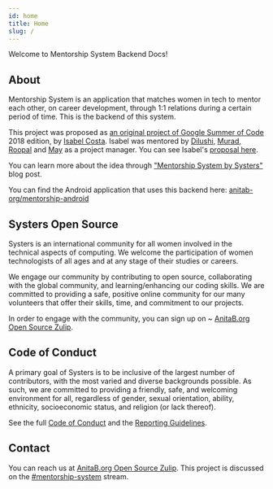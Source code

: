 ```yaml
---
id: home
title: Home
slug: /
---
```

Welcome to Mentorship System Backend Docs!

## About

Mentorship System is an application that matches women in tech to mentor each other, on career development, through 1:1 relations during a certain period of time. This is the backend of this system.

This project was proposed as [an original project of Google Summer of Code](https://summerofcode.withgoogle.com/archive/2018/projects/6592097335377920/) 2018 edition, by [Isabel Costa](https://github.com/isabelcosta). Isabel was mentored by [Dilushi](https://github.com/Dilu9218), [Murad](https://github.com/m-murad), [Roopal](https://github.com/roopalJazz) and [May](https://github.com/exactlymay) as a project manager. You can see Isabel's [proposal here](https://docs.google.com/document/d/1TkyLWbVyW9WHEoqFBwpE1GE6vDRf7aoITT6i7tBFKsw).

You can learn more about the idea through ["Mentorship System by Systers"](https://medium.com/systers-opensource/mentorship-system-by-systers-52dbe1275d9f) blog post.

You can find the Android application that uses this backend here: [anitab-org/mentorship-android](https://github.com/anitab-org/mentorship-android)

## Systers Open Source

Systers is an international community for all women involved in the technical aspects of computing. We welcome the participation of women technologists of all ages and at any stage of their studies or careers.

We engage our community by contributing to open source, collaborating with the global community, and learning/enhancing our coding skills. We are committed to providing a safe, positive online community for our many volunteers that offer their skills, time, and commitment to our projects.

In order to engage with the community, you can sign up on ~ [AnitaB.org Open Source Zulip](https://anitab-org.zulipchat.com/).

## Code of Conduct

A primary goal of Systers is to be inclusive of the largest number of contributors, with the most varied and diverse backgrounds possible. As such, we are committed to providing a friendly, safe, and welcoming environment for all, regardless of gender, sexual orientation, ability, ethnicity, socioeconomic status, and religion (or lack thereof).

See the full [Code of Conduct](http://systers.io/code-of-conduct) and the [Reporting Guidelines](http://systers.io/reporting-guidelines).

## Contact

You can reach us at [AnitaB.org Open Source Zulip](https://anitab-org.zulipchat.com/).
This project is discussed on the [#mentorship-system](https://anitab-org.zulipchat.com/#narrow/stream/222534-mentorship-system) stream.